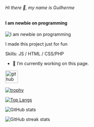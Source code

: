 ###### Hi there 👋, my name is Guilherme
#### I am newbie on programming 
![I am newbie on programming ](https://careerkarma.com/blog/wp-content/uploads/2019/12/developer-3461405_1920.png)

I made this project just for fun

Skills:  JS / HTML / CSS/PHP

- 🔭 I’m currently working on this page. 


[<img src='https://cdn.jsdelivr.net/npm/simple-icons@3.0.1/icons/github.svg' alt='github' height='40'>](https://github.com/2n4ke)  

[![trophy](https://github-profile-trophy.vercel.app/?username=2n4ke)](https://github.com/ryo-ma/github-profile-trophy)

[![Top Langs](https://github-readme-stats.vercel.app/api/top-langs/?username=2n4ke)](https://github.com/anuraghazra/github-readme-stats)

![GitHub stats](https://github-readme-stats.vercel.app/api?username=2n4ke&show_icons=true)  

![GitHub streak stats](https://streak-stats.demolab.com/?user=2n4ke)  

